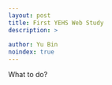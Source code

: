 ```yaml
---
layout: post
title: First YEHS Web Study
description: >
  
author: Yu Bin
noindex: true
---
```


What to do?